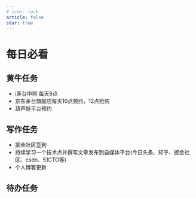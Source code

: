 ```yaml
---
# icon: lock
article: false
star: true
---
```


# 每日必看

## 黄牛任务
- i茅台申购 每天9点
- 京东茅台旗舰店每天10点预约，12点抢购
- 葫芦娃平台预约

## 写作任务
- 掘金社区签到
- 持续学习一个技术点并撰写文章发布到自媒体平台(今日头条、知乎、掘金社区、csdn、51CTO等)
- 个人博客更新

## 待办任务

